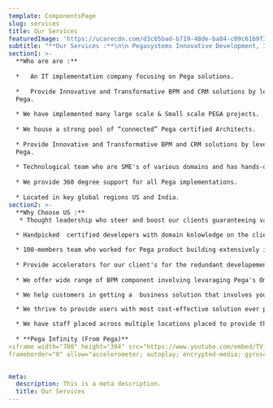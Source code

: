```yaml
---
template: ComponentsPage
slug: services
title: Our Services
featuredImage: 'https://ucarecdn.com/d3c65bad-b719-48de-ba84-c09c61b9f3b8/'
subtitle: "**Our Services :**\n\n Pegasystems Innovative Development, Implementaion \n\n Pega RPA \r\n\n Mobile Apps"
section1: >-
  **Who are are :**
  
  *   An IT implementation company focusing on Pega solutions.
  
  *   Provide Innovative and Transformative BPM and CRM solutions by leveraging
  Pega.
  
  * We have implemented many large scale & Small scale PEGA projects.
   
  * We house a strong pool of “connected” Pega certified Architects.
  
  * Provide Innovative and Transformative BPM and CRM solutions by leveraging
  Pega.
  
  * Technological team who are SME's of various domains and has hands-on on various Pega Frameworks.
  
  * We provide 360 degree support for all Pega implementations.
  
  * Located in key global regions US and India.
section2: >-
  **Why Choose US :**
   * Thought leadership who steer and boost our clients guaranteeing value deliverable by considering ever-changing business needs.
  
  * Handpicked  certified developers with domain knlowledge on the client business who will be available round the clock for your support . 

  * 100-members team who worked for Pega product building extensively in multiple projects . Our associates are most reliable deployed  to provide a gender diverse work space in Rulesstack.
  
  * Provide accelerators for our client's for the redundant developement of common funcitonality which saves time and money for our Clients.
  
  * We offer wide range of BPM component involving levaraging Pega's Omni channel development with RPA,Workflow intelligence and Decisioning hub.

  * We help customers in getting a  business solution that involves your Complete business modules  which  gives you the elasticity to adjust and change.

  * We thrive to provide users with most cost-effective solution ever possible taking into consideration their ever-changing strategies and needs .

  * We have staff placed across multiple locations placed to provide their support from remote as well as onshore spaces.
  
  * **Pega Infinity (From Pega)**
<iframe width="700" height="394" src="https://www.youtube.com/embed/TVjYYlQu8Ns" 
frameborder="0" allow="accelerometer; autoplay; encrypted-media; gyroscope; picture-in-picture" allowfullscreen></iframe>
 

meta:
  description: This is a meta description.
  title: Our Services
---
```







